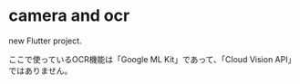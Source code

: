 # camera and ocr

new Flutter project.

ここで使っているOCR機能は「Google ML Kit」であって、「Cloud Vision API」ではありません。